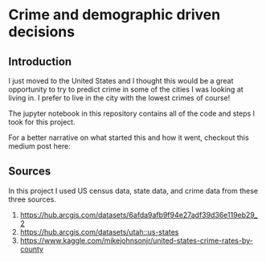 # Crime and demographic driven decisions

## Introduction
I just moved to the United States and I thought this would be a great opportunity to try to predict crime in some of the cities I was looking at living in. I prefer to live in the city with the lowest crimes of course!

The jupyter notebook in this repository contains all of the code and steps I took for this project.

For a better narrative on what started this and how it went, checkout this medium post here:

## Sources
In this project I used US census data, state data, and crime data from these three sources.
1. https://hub.arcgis.com/datasets/6afda9afb9f94e27adf39d36e119eb29_2
2. https://hub.arcgis.com/datasets/utah::us-states
3. https://www.kaggle.com/mikejohnsonjr/united-states-crime-rates-by-county
